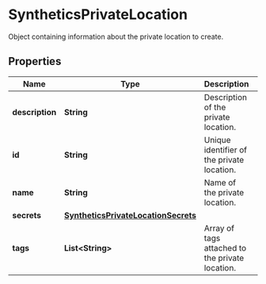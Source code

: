 

# SyntheticsPrivateLocation

Object containing information about the private location to create.
## Properties

Name | Type | Description | Notes
------------ | ------------- | ------------- | -------------
**description** | **String** | Description of the private location. | 
**id** | **String** | Unique identifier of the private location. |  [optional] [readonly]
**name** | **String** | Name of the private location. | 
**secrets** | [**SyntheticsPrivateLocationSecrets**](SyntheticsPrivateLocationSecrets.md) |  |  [optional]
**tags** | **List&lt;String&gt;** | Array of tags attached to the private location. | 




